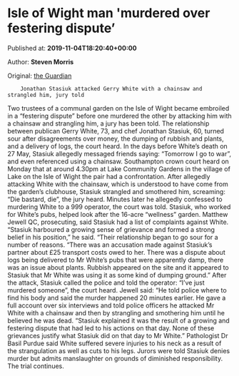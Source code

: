 
# Isle of Wight man 'murdered over festering dispute’

Published at: **2019-11-04T18:20:40+00:00**

Author: **Steven Morris**

Original: [the Guardian](https://www.theguardian.com/uk-news/2019/nov/04/isle-of-wight-man-murdered-over-festering-dispute)


        Jonathan Stasiuk attacked Gerry White with a chainsaw and strangled him, jury told
      
Two trustees of a communal garden on the Isle of Wight became embroiled in a “festering dispute” before one murdered the other by attacking him with a chainsaw and strangling him, a jury has been told.
The relationship between publican Gerry White, 73, and chef Jonathan Stasiuk, 60, turned sour after disagreements over money, the dumping of rubbish and plants, and a delivery of logs, the court heard.
In the days before White’s death on 27 May, Stasiuk allegedly messaged friends saying: “Tomorrow I go to war”, and even referenced using a chainsaw.
Southampton crown court heard on Monday that at around 4.30pm at Lake Community Gardens in the village of Lake on the Isle of Wight the pair had a confrontation.
After allegedly attacking White with the chainsaw, which is understood to have come from the garden’s clubhouse, Stasiuk strangled and smothered him, screaming: “Die bastard, die”, the jury heard.
Minutes later he allegedly confessed to murdering White to a 999 operator, the court was told.
Stasiuk, who worked for White’s pubs, helped look after the 16-acre “wellness” garden.
Matthew Jewell QC, prosecuting, said Stasiuk had a list of complaints against White. “Stasiuk harboured a growing sense of grievance and formed a strong belief in his position,” he said. “Their relationship began to go sour for a number of reasons.
“There was an accusation made against Stasiuk’s partner about £25 transport costs owed to her. There was a dispute about logs being delivered to Mr White’s pubs that were apparently damp, there was an issue about plants. Rubbish appeared on the site and it appeared to Stasiuk that Mr White was using it as some kind of dumping ground.”
After the attack, Stasiuk called the police and told the operator: “I’ve just murdered someone”, the court heard.
Jewell said: “He told police where to find his body and said the murder happened 20 minutes earlier. He gave a full account over six interviews and told police officers he attacked Mr White with a chainsaw and then by strangling and smothering him until he believed he was dead.
“Stasiuk explained it was the result of a growing and festering dispute that had led to his actions on that day. None of these grievances justify what Stasiuk did on that day to Mr White.”
Pathologist Dr Basil Purdue said White suffered severe injuries to his neck as a result of the strangulation as well as cuts to his legs.
Jurors were told Stasiuk denies murder but admits manslaughter on grounds of diminished responsibility.
The trial continues.
